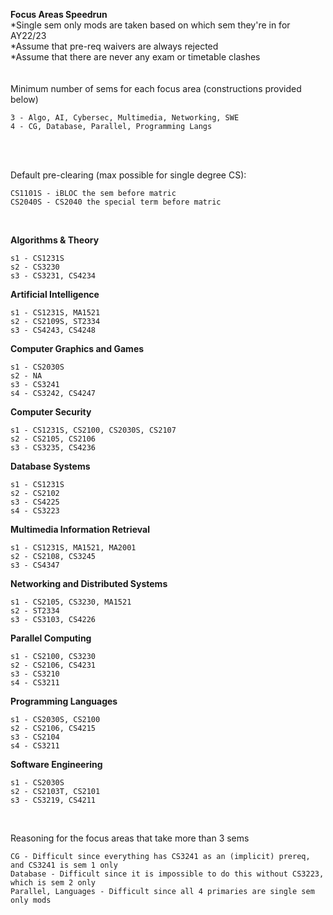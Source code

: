 **Focus Areas Speedrun** </br>
*Single sem only mods are taken based on which sem they're in for AY22/23 </br>
*Assume that pre-req waivers are always rejected </br>
*Assume that there are never any exam or timetable clashes </br>
</br>
</br>
Minimum number of sems for each focus area (constructions provided below)
```
3 - Algo, AI, Cybersec, Multimedia, Networking, SWE
4 - CG, Database, Parallel, Programming Langs
```
</br>
</br>

Default pre-clearing (max possible for single degree CS):
```
CS1101S - iBLOC the sem before matric
CS2040S - CS2040 the special term before matric
```
</br>

**Algorithms & Theory**
```
s1 - CS1231S
s2 - CS3230
s3 - CS3231, CS4234
```
**Artificial Intelligence**
```
s1 - CS1231S, MA1521
s2 - CS2109S, ST2334
s3 - CS4243, CS4248
```
**Computer Graphics and Games**
```
s1 - CS2030S
s2 - NA
s3 - CS3241
s4 - CS3242, CS4247
```
**Computer Security**
```
s1 - CS1231S, CS2100, CS2030S, CS2107
s2 - CS2105, CS2106
s3 - CS3235, CS4236
```
**Database Systems**
```
s1 - CS1231S
s2 - CS2102
s3 - CS4225
s4 - CS3223
```
**Multimedia Information Retrieval**
```
s1 - CS1231S, MA1521, MA2001
s2 - CS2108, CS3245
s3 - CS4347
```
**Networking and Distributed Systems**
```
s1 - CS2105, CS3230, MA1521
s2 - ST2334
s3 - CS3103, CS4226
```
**Parallel Computing**
```
s1 - CS2100, CS3230
s2 - CS2106, CS4231
s3 - CS3210
s4 - CS3211
```
**Programming Languages**
```
s1 - CS2030S, CS2100
s2 - CS2106, CS4215
s3 - CS2104
s4 - CS3211
```
**Software Engineering**
```
s1 - CS2030S
s2 - CS2103T, CS2101
s3 - CS3219, CS4211
```
</br>

Reasoning for the focus areas that take more than 3 sems
```
CG - Difficult since everything has CS3241 as an (implicit) prereq, and CS3241 is sem 1 only
Database - Difficult since it is impossible to do this without CS3223, which is sem 2 only
Parallel, Languages - Difficult since all 4 primaries are single sem only mods
```
